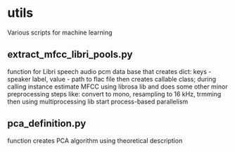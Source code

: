 # utils
Various scripts for machine learning

## extract_mfcc_libri_pools.py
function for Libri speech audio pcm data base that creates dict:
keys - speaker label,
value - path to flac file
then creates callable class; during calling instance estimate MFCC
using librosa lib and does some other minor preprocessing steps like:
convert to mono, resampling to 16 kHz, trmming
then using multiprocessing lib start process-based parallelism


## pca_definition.py
function creates PCA algorithm using theoretical description



